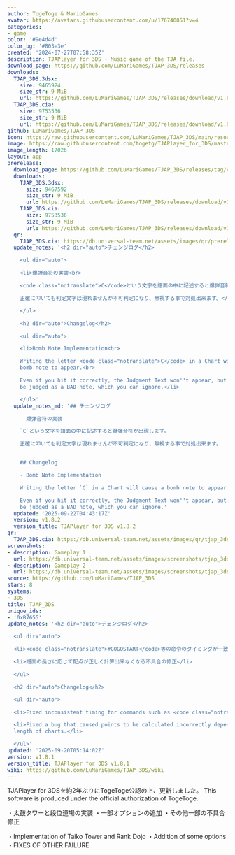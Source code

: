 ```yaml
---
author: TogeToge & MarioGames
avatar: https://avatars.githubusercontent.com/u/176740851?v=4
categories:
- game
color: '#9e4d4d'
color_bg: '#803e3e'
created: '2024-07-27T07:58:35Z'
description: TJAPlayer for 3DS - Music game of the TJA file.
download_page: https://github.com/LuMariGames/TJAP_3DS/releases
downloads:
  TJAP_3DS.3dsx:
    size: 9465924
    size_str: 9 MiB
    url: https://github.com/LuMariGames/TJAP_3DS/releases/download/v1.8.1/TJAP_3DS.3dsx
  TJAP_3DS.cia:
    size: 9753536
    size_str: 9 MiB
    url: https://github.com/LuMariGames/TJAP_3DS/releases/download/v1.8.1/TJAP_3DS.cia
github: LuMariGames/TJAP_3DS
icon: https://raw.githubusercontent.com/LuMariGames/TJAP_3DS/main/resource/icon.png
image: https://raw.githubusercontent.com/togetg/TJAPlayer_for_3DS/master/resource/banner.png
image_length: 17026
layout: app
prerelease:
  download_page: https://github.com/LuMariGames/TJAP_3DS/releases/tag/v1.8.2
  downloads:
    TJAP_3DS.3dsx:
      size: 9467592
      size_str: 9 MiB
      url: https://github.com/LuMariGames/TJAP_3DS/releases/download/v1.8.2/TJAP_3DS.3dsx
    TJAP_3DS.cia:
      size: 9753536
      size_str: 9 MiB
      url: https://github.com/LuMariGames/TJAP_3DS/releases/download/v1.8.2/TJAP_3DS.cia
  qr:
    TJAP_3DS.cia: https://db.universal-team.net/assets/images/qr/prerelease/tjap_3ds-cia.png
  update_notes: '<h2 dir="auto">チェンジログ</h2>

    <ul dir="auto">

    <li>爆弾音符の実装<br>

    <code class="notranslate">C</code>という文字を譜面の中に記述すると爆弾音符が出現します。<br>

    正確に叩いても判定文字は現れませんが不可判定になり、無視する事で対処出来ます。</li>

    </ul>

    <h2 dir="auto">Changelog</h2>

    <ul dir="auto">

    <li>Bomb Note Implementation<br>

    Writing the letter <code class="notranslate">C</code> in a Chart will cause a
    bomb note to appear.<br>

    Even if you hit it correctly, the Judgment Text won''t appear, but it will still
    be judged as a BAD note, which you can ignore.</li>

    </ul>'
  update_notes_md: '## チェンジログ

    - 爆弾音符の実装

    `C`という文字を譜面の中に記述すると爆弾音符が出現します。

    正確に叩いても判定文字は現れませんが不可判定になり、無視する事で対処出来ます。


    ## Changelog

    - Bomb Note Implementation

    Writing the letter `C` in a Chart will cause a bomb note to appear.

    Even if you hit it correctly, the Judgment Text won''t appear, but it will still
    be judged as a BAD note, which you can ignore.'
  updated: '2025-09-22T04:43:17Z'
  version: v1.8.2
  version_title: TJAPlayer for 3DS v1.8.2
qr:
  TJAP_3DS.cia: https://db.universal-team.net/assets/images/qr/tjap_3ds-cia.png
screenshots:
- description: Gameplay 1
  url: https://db.universal-team.net/assets/images/screenshots/tjap_3ds/gameplay-1.png
- description: Gameplay 2
  url: https://db.universal-team.net/assets/images/screenshots/tjap_3ds/gameplay-2.png
source: https://github.com/LuMariGames/TJAP_3DS
stars: 8
systems:
- 3DS
title: TJAP_3DS
unique_ids:
- '0xB7655'
update_notes: '<h2 dir="auto">チェンジログ</h2>

  <ul dir="auto">

  <li><code class="notranslate">#GOGOSTART</code>等の命令のタイミングが一致していなかったのを修正</li>

  <li>譜面の長さに応じて配点が正しく計算出来なくなる不具合の修正</li>

  </ul>

  <h2 dir="auto">Changelog</h2>

  <ul dir="auto">

  <li>Fixed inconsistent timing for commands such as <code class="notranslate">#GOGOSTART</code>.</li>

  <li>Fixed a bug that caused points to be calculated incorrectly depending on the
  length of charts.</li>

  </ul>'
updated: '2025-09-20T05:14:02Z'
version: v1.8.1
version_title: TJAPlayer for 3DS v1.8.1
wiki: https://github.com/LuMariGames/TJAP_3DS/wiki
---
```

TJAPlayer for 3DSを約2年ぶりにTogeToge公認の上、更新しました。
This software is produced under the official authorization of TogeToge.

・太鼓タワーと段位道場の実装
・一部オプションの追加
・その他一部の不具合修正

・Implementation of Taiko Tower and Rank Dojo
・Addition of some options
・FIXES OF OTHER FAILURE